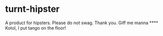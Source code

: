 turnt-hipster
=============

A product for hipsters. Please do not swag. Thank you.
Giff me manna **** Kotol, I put tango on the floor!